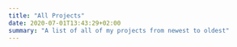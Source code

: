 ```yaml
---
title: "All Projects"
date: 2020-07-01T13:43:29+02:00
summary: "A list of all of my projects from newest to oldest"
---
```



